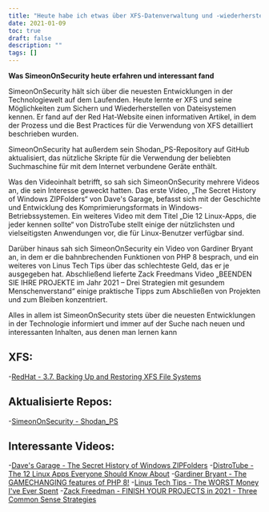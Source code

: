 ```yaml
---
title: "Heute habe ich etwas über XFS-Datenverwaltung und -wiederherstellung erfahren"
date: 2021-01-09
toc: true
draft: false
description: ""
tags: []
---
```


**Was SimeonOnSecurity heute erfahren und interessant fand**

SimeonOnSecurity hält sich über die neuesten Entwicklungen in der Technologiewelt auf dem Laufenden. Heute lernte er XFS und seine Möglichkeiten zum Sichern und Wiederherstellen von Dateisystemen kennen. Er fand auf der Red Hat-Website einen informativen Artikel, in dem der Prozess und die Best Practices für die Verwendung von XFS detailliert beschrieben wurden.

SimeonOnSecurity hat außerdem sein Shodan_PS-Repository auf GitHub aktualisiert, das nützliche Skripte für die Verwendung der beliebten Suchmaschine für mit dem Internet verbundene Geräte enthält.

Was den Videoinhalt betrifft, so sah sich SimeonOnSecurity mehrere Videos an, die sein Interesse geweckt hatten. Das erste Video, „The Secret History of Windows ZIPFolders“ von Dave's Garage, befasst sich mit der Geschichte und Entwicklung des Komprimierungsformats in Windows-Betriebssystemen. Ein weiteres Video mit dem Titel „Die 12 Linux-Apps, die jeder kennen sollte“ von DistroTube stellt einige der nützlichsten und vielseitigsten Anwendungen vor, die für Linux-Benutzer verfügbar sind.

Darüber hinaus sah sich SimeonOnSecurity ein Video von Gardiner Bryant an, in dem er die bahnbrechenden Funktionen von PHP 8 besprach, und ein weiteres von Linus Tech Tips über das schlechteste Geld, das er je ausgegeben hat. Abschließend lieferte Zack Freedmans Video „BEENDEN SIE IHRE PROJEKTE im Jahr 2021 – Drei Strategien mit gesundem Menschenverstand“ einige praktische Tipps zum Abschließen von Projekten und zum Bleiben konzentriert.

Alles in allem ist SimeonOnSecurity stets über die neuesten Entwicklungen in der Technologie informiert und immer auf der Suche nach neuen und interessanten Inhalten, aus denen man lernen kann

## XFS:
-[RedHat - 3.7. Backing Up and Restoring XFS File Systems](https://access.redhat.com/documentation/en-us/red_hat_enterprise_linux/7/html/storage_administration_guide/xfsbackuprestore)

## Aktualisierte Repos:
-[SimeonOnSecurity - Shodan_PS](https://github.com/simeononsecurity/Shodan_PS)

## Interessante Videos:
-[Dave's Garage - The Secret History of Windows ZIPFolders](https://www.youtube.com/watch?v=aQUtUQ_L8Yk)
-[DistroTube - The 12 Linux Apps Everyone Should Know About](https://www.youtube.com/watch?v=6chA0L_AT6k)
-[Gardiner Bryant - The GAMECHANGING features of PHP 8!](https://www.youtube.com/watch?v=f_cwnwaEwaY)
-[Linus Tech Tips - The WORST Money I've Ever Spent](https://www.youtube.com/watch?v=sLM_vO4d2Jg)
-[Zack Freedman - FINISH YOUR PROJECTS in 2021 - Three Common Sense Strategies](https://www.youtube.com/watch?v=L1j93RnIxEo)

